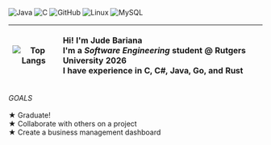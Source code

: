 ![Java](https://img.shields.io/badge/Java-Intermediate-7c6f86) ![C](https://img.shields.io/badge/C-Novice-7c6f86) ![GitHub](https://img.shields.io/badge/GitHub-Intermediate-7c6f86?logo=GitHub&logoColor=c7c2cb) ![Linux](https://img.shields.io/badge/Linux-Novice-7c6f86?logo=Linux&logoColor=c7c2cb) ![MySQL](https://img.shields.io/badge/MySQL-Novice-7c6f86?logo=MySQL&logoColor=c7c2cb)


| ![Top Langs](https://github-readme-stats.vercel.app/api/top-langs/?username=jbariana&langs_count=20&bg_color=c7c2cb&title_color=000000&text_color=000000) | <p align="left">Hi! I'm Jude Bariana<br> I'm a *Software Engineering* student @ Rutgers University 2026<br> I have experience in C, C#, Java, Go, and Rust <br>|
|-------------------------|-------------------------|
*GOALS* <br><br> ★ Graduate! <br> ★ Collaborate with others on a project <br> ★ Create a business management dashboard 



